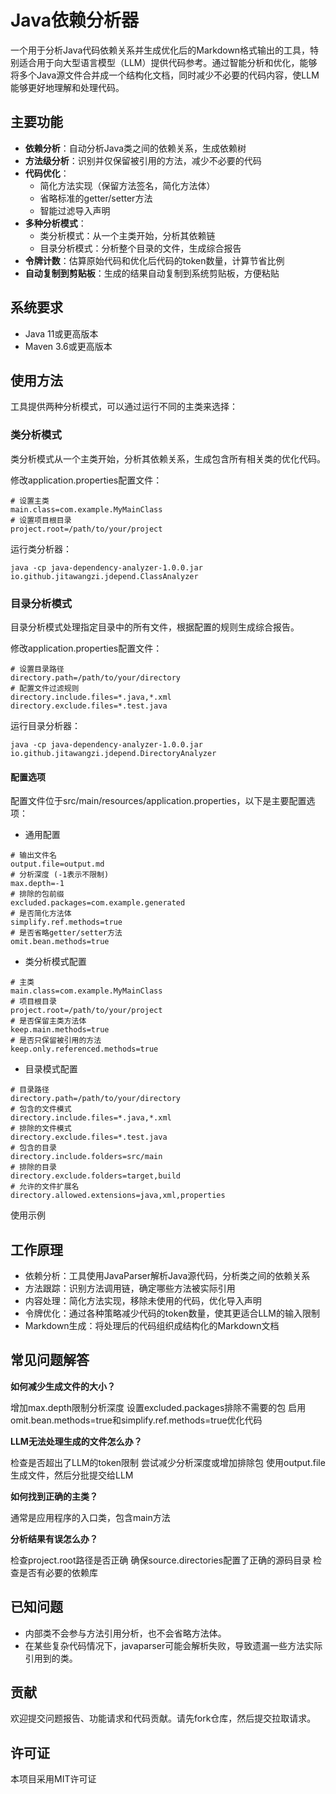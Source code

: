 # Java依赖分析器

一个用于分析Java代码依赖关系并生成优化后的Markdown格式输出的工具，特别适合用于向大型语言模型（LLM）提供代码参考。通过智能分析和优化，能够将多个Java源文件合并成一个结构化文档，同时减少不必要的代码内容，使LLM能够更好地理解和处理代码。

## 主要功能

- **依赖分析**：自动分析Java类之间的依赖关系，生成依赖树
- **方法级分析**：识别并仅保留被引用的方法，减少不必要的代码
- **代码优化**：
  - 简化方法实现（保留方法签名，简化方法体）
  - 省略标准的getter/setter方法
  - 智能过滤导入声明
- **多种分析模式**：
  - 类分析模式：从一个主类开始，分析其依赖链
  - 目录分析模式：分析整个目录的文件，生成综合报告
- **令牌计数**：估算原始代码和优化后代码的token数量，计算节省比例
- **自动复制到剪贴板**：生成的结果自动复制到系统剪贴板，方便粘贴

## 系统要求

- Java 11或更高版本
- Maven 3.6或更高版本

## 使用方法
工具提供两种分析模式，可以通过运行不同的主类来选择：


### 类分析模式
类分析模式从一个主类开始，分析其依赖关系，生成包含所有相关类的优化代码。

修改application.properties配置文件：

```
# 设置主类
main.class=com.example.MyMainClass
# 设置项目根目录
project.root=/path/to/your/project
```
运行类分析器：
```
java -cp java-dependency-analyzer-1.0.0.jar io.github.jitawangzi.jdepend.ClassAnalyzer
```
### 目录分析模式
目录分析模式处理指定目录中的所有文件，根据配置的规则生成综合报告。

修改application.properties配置文件：
```
# 设置目录路径
directory.path=/path/to/your/directory
# 配置文件过滤规则
directory.include.files=*.java,*.xml
directory.exclude.files=*.test.java
```
运行目录分析器：

```
java -cp java-dependency-analyzer-1.0.0.jar io.github.jitawangzi.jdepend.DirectoryAnalyzer
```
#### 配置选项

配置文件位于src/main/resources/application.properties，以下是主要配置选项：

- 通用配置
```
# 输出文件名
output.file=output.md
# 分析深度 (-1表示不限制)
max.depth=-1
# 排除的包前缀
excluded.packages=com.example.generated
# 是否简化方法体
simplify.ref.methods=true
# 是否省略getter/setter方法
omit.bean.methods=true
```
- 类分析模式配置
```
# 主类
main.class=com.example.MyMainClass
# 项目根目录
project.root=/path/to/your/project
# 是否保留主类方法体
keep.main.methods=true
# 是否只保留被引用的方法
keep.only.referenced.methods=true
```
- 目录模式配置
```
# 目录路径
directory.path=/path/to/your/directory
# 包含的文件模式
directory.include.files=*.java,*.xml
# 排除的文件模式
directory.exclude.files=*.test.java
# 包含的目录
directory.include.folders=src/main
# 排除的目录
directory.exclude.folders=target,build
# 允许的文件扩展名
directory.allowed.extensions=java,xml,properties
```

使用示例

## 工作原理
- 依赖分析：工具使用JavaParser解析Java源代码，分析类之间的依赖关系
- 方法跟踪：识别方法调用链，确定哪些方法被实际引用
- 内容处理：简化方法实现，移除未使用的代码，优化导入声明
- 令牌优化：通过各种策略减少代码的token数量，使其更适合LLM的输入限制
- Markdown生成：将处理后的代码组织成结构化的Markdown文档

## 常见问题解答
**如何减少生成文件的大小？**

增加max.depth限制分析深度
设置excluded.packages排除不需要的包
启用omit.bean.methods=true和simplify.ref.methods=true优化代码

**LLM无法处理生成的文件怎么办？**

检查是否超出了LLM的token限制
尝试减少分析深度或增加排除包
使用output.file生成文件，然后分批提交给LLM

**如何找到正确的主类？**

通常是应用程序的入口类，包含main方法

**分析结果有误怎么办？**

检查project.root路径是否正确
确保source.directories配置了正确的源码目录
检查是否有必要的依赖库

## 已知问题
- 内部类不会参与方法引用分析，也不会省略方法体。
- 在某些复杂代码情况下，javaparser可能会解析失败，导致遗漏一些方法实际引用到的类。

## 贡献
欢迎提交问题报告、功能请求和代码贡献。请先fork仓库，然后提交拉取请求。

## 许可证
本项目采用MIT许可证

